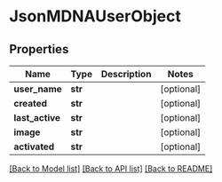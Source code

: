 # JsonMDNAUserObject


## Properties
Name | Type | Description | Notes
------------ | ------------- | ------------- | -------------
**user_name** | **str** |  | [optional] 
**created** | **str** |  | [optional] 
**last_active** | **str** |  | [optional] 
**image** | **str** |  | [optional] 
**activated** | **str** |  | [optional] 

[[Back to Model list]](../README.md#documentation-for-models) [[Back to API list]](../README.md#documentation-for-api-endpoints) [[Back to README]](../README.md)


